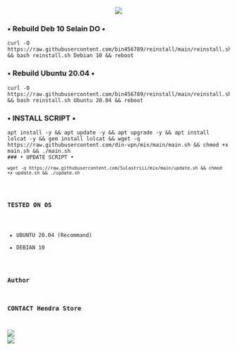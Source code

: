 <p align="center">
  <img src="https://readme-typing-svg.demolab.com?font=Capriola&size=40&duration=4000&pause=450&color=F70069&background=FFFFAA00&center=true&random=false&width=600&height=100&lines=Dinns Store AUTOSCRIPT !;Official Version 1.5.3" /></p>
  
### • Rebuild Deb 10 Selain DO •
<pre><code>curl -O https://raw.githubusercontent.com/bin456789/reinstall/main/reinstall.sh && bash reinstall.sh Debian 10 && reboot</code></pre>

### • Rebuild Ubuntu 20.04 •
<pre><code>curl -O https://raw.githubusercontent.com/bin456789/reinstall/main/reinstall.sh && bash reinstall.sh Ubuntu 20.04 && reboot</code></pre>

### • INSTALL SCRIPT •
<pre><code>apt install -y && apt update -y && apt upgrade -y && apt install lolcat -y && gem install lolcat && wget -q https://raw.githubusercontent.com/din-vpn/mix/main/main.sh && chmod +x main.sh && ./main.sh
### • UPDATE SCRIPT •
<pre><code>wget -q https://raw.githubusercontent.com/Sulastriii/mix/main/update.sh && chmod +x update.sh && ./update.sh</code></pre>

### TESTED ON OS 
- UBUNTU 20.04 (Recommand)
- DEBIAN 10

### Author
### CONTACT Hendra Store <br>
<a href="https://t.me/sanzbady" target=”_blank”><img src="https://img.shields.io/static/v1?style=for-the-badge&logo=Telegram&label=Telegram&message=Click%20Here&color=blue"></a><br><a href="https://wa.me/6282314477001" target=”_blank”><img src="https://img.shields.io/static/v1?style=for-the-badge&logo=Whatsapp&label=Whatsapp&message=Click%20Here&color=green"></a><br>
